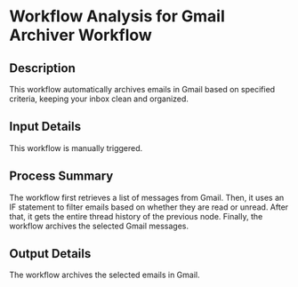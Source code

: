 # Workflow Analysis for Gmail Archiver Workflow

## Description
This workflow automatically archives emails in Gmail based on specified criteria, keeping your inbox clean and organized.

## Input Details
This workflow is manually triggered.

## Process Summary
The workflow first retrieves a list of messages from Gmail. Then, it uses an IF statement to filter emails based on whether they are read or unread. After that, it gets the entire thread history of the previous node. Finally, the workflow archives the selected Gmail messages.

## Output Details
The workflow archives the selected emails in Gmail.
